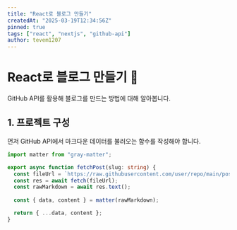 ```yaml
---
title: "React로 블로그 만들기"
createdAt: "2025-03-19T12:34:56Z"
pinned: true
tags: ["react", "nextjs", "github-api"]
author: tevem1207
---
```


# React로 블로그 만들기 🚀

GitHub API를 활용해 블로그를 만드는 방법에 대해 알아봅니다.

## 1. 프로젝트 구성
먼저 GitHub API에서 마크다운 데이터를 불러오는 함수를 작성해야 합니다.

```ts
import matter from "gray-matter";

export async function fetchPost(slug: string) {
  const fileUrl = `https://raw.githubusercontent.com/user/repo/main/posts/${slug}.md`;
  const res = await fetch(fileUrl);
  const rawMarkdown = await res.text();
  
  const { data, content } = matter(rawMarkdown);

  return { ...data, content };
}
